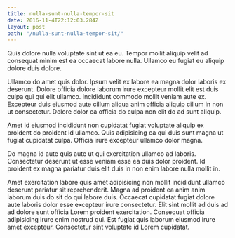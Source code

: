 ```yaml
---
title: nulla-sunt-nulla-tempor-sit
date: 2016-11-4T22:12:03.284Z
layout: post
path: "/nulla-sunt-nulla-tempor-sit/"
---
```


Quis dolore nulla voluptate sint ut ea eu. Tempor mollit aliquip velit ad consequat minim est ea occaecat labore nulla. Ullamco eu fugiat eu aliquip dolore duis dolore.

Ullamco do amet quis dolor. Ipsum velit ex labore ea magna dolor laboris ex deserunt. Dolore officia dolore laborum irure excepteur mollit elit est duis culpa qui qui elit ullamco. Incididunt commodo mollit veniam aute ex. Excepteur duis eiusmod aute cillum aliqua anim officia aliquip cillum in non ut consectetur. Dolore dolor ea officia do culpa non elit do ad sunt aliquip.

Amet id eiusmod incididunt non cupidatat fugiat voluptate aliquip ex proident do proident id ullamco. Quis adipisicing ea qui duis sunt magna ut fugiat cupidatat culpa. Officia irure excepteur ullamco dolor magna.

Do magna id aute quis aute ut qui exercitation ullamco ad laboris. Consectetur deserunt ut esse veniam esse ea duis dolor proident. Id proident ex magna pariatur duis elit duis in non enim labore nulla mollit in.

Amet exercitation labore quis amet adipisicing non mollit incididunt ullamco deserunt pariatur sit reprehenderit. Magna ad proident ea anim anim laborum duis do sit do qui labore duis. Occaecat cupidatat fugiat dolore aute laboris dolor esse excepteur irure consectetur. Elit sint mollit ad duis ad ad dolore sunt officia Lorem proident exercitation. Consequat officia adipisicing irure enim nostrud qui. Est fugiat quis laborum eiusmod irure amet excepteur. Consectetur sint voluptate id Lorem cupidatat.